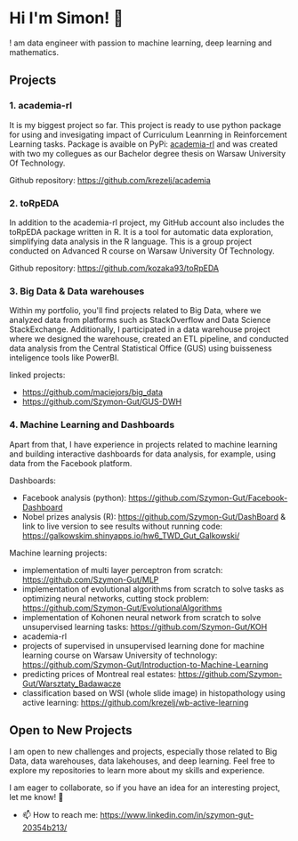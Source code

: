 # Hi I'm Simon! 👋
! am data engineer with passion to machine learning, deep learning and mathematics. 
## Projects

### 1. academia-rl
It is my biggest project so far. This project is ready to use python package for using and invesigating impact of Curriculum Leanrning in Reinforcement Learning tasks. Package is avaible on PyPi: [academia-rl](https://pypi.org/project/academia-rl/) and was created with two my collegues as our Bachelor degree thesis on Warsaw University Of Technology.

Github repository: https://github.com/krezelj/academia

### 2. toRpEDA
In addition to the academia-rl project, my GitHub account also includes the toRpEDA package written in R. It is a tool for automatic data exploration, simplifying data analysis in the R language. This is a group project conducted on Advanced R course on Warsaw University Of Technology.

Github repository: https://github.com/kozaka93/toRpEDA

### 3. Big Data & Data warehouses
Within my portfolio, you'll find projects related to Big Data, where we analyzed data from platforms such as StackOverflow and Data Science StackExchange. Additionally, I participated in a data warehouse project where we designed the warehouse, created an ETL pipeline, and conducted data analysis from the Central Statistical Office (GUS) using buisseness inteligence tools like PowerBI.

linked projects:
- https://github.com/maciejors/big_data
- https://github.com/Szymon-Gut/GUS-DWH

### 4. Machine Learning and Dashboards
Apart from that, I have experience in projects related to machine learning and building interactive dashboards for data analysis, for example, using data from the Facebook platform.

Dashboards:
- Facebook analysis (python): https://github.com/Szymon-Gut/Facebook-Dashboard
- Nobel prizes analysis (R): https://github.com/Szymon-Gut/DashBoard & link to live version to see results without running code: https://galkowskim.shinyapps.io/hw6_TWD_Gut_Galkowski/

Machine learning projects:
- implementation of multi layer perceptron from scratch: https://github.com/Szymon-Gut/MLP
- implementation of evolutional algorithms from scratch to solve tasks as optimizing neural networks, cutting stock problem: https://github.com/Szymon-Gut/EvolutionalAlgorithms
- implementation of Kohonen neural network from scratch to solve unsupervised learning tasks: https://github.com/Szymon-Gut/KOH
- academia-rl 
- projects of supervised in unsupervised learning done for machine learning course on Warsaw University of technology: https://github.com/Szymon-Gut/Introduction-to-Machine-Learning
- predicting prices of Montreal real estates: https://github.com/Szymon-Gut/Warsztaty_Badawacze
- classification based on WSI (whole slide image) in histopathology using active learning: https://github.com/krezelj/wb-active-learning
## Open to New Projects
I am open to new challenges and projects, especially those related to Big Data, data warehouses, data lakehouses, and deep learning. Feel free to explore my repositories to learn more about my skills and experience.

I am eager to collaborate, so if you have an idea for an interesting project, let me know! 🚀

- 📫 How to reach me: https://www.linkedin.com/in/szymon-gut-20354b213/

